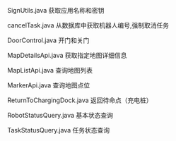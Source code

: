 SignUtils.java 获取应用名称和密钥

cancelTask.java 从数据库中获取机器人编号,强制取消任务

DoorControl.java 开门和关门

MapDetailsApi.java 获取指定地图详细信息

MapListApi.java 查询地图列表

MarkerApi.java 查询地图点位

ReturnToChargingDock.java 返回待命点（充电桩）

RobotStatusQuery.java 基本状态查询

TaskStatusQuery.java 任务状态查询

